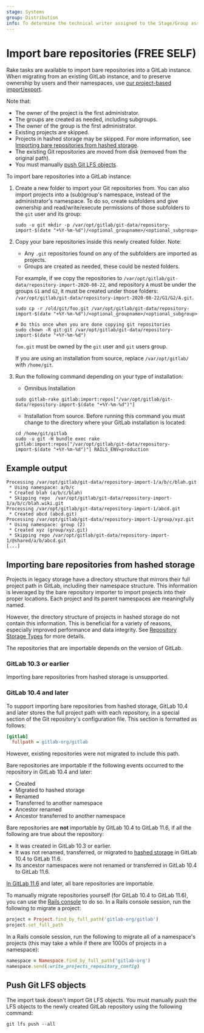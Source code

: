 ```yaml
---
stage: Systems
group: Distribution
info: To determine the technical writer assigned to the Stage/Group associated with this page, see https://about.gitlab.com/handbook/engineering/ux/technical-writing/#assignments
---
```


# Import bare repositories **(FREE SELF)**

Rake tasks are available to import bare repositories into a GitLab instance.
When migrating from an existing GitLab instance,
and to preserve ownership by users and their namespaces,
use [our project-based import/export](../user/project/settings/import_export.md).

Note that:

- The owner of the project is the first administrator.
- The groups are created as needed, including subgroups.
- The owner of the group is the first administrator.
- Existing projects are skipped.
- Projects in hashed storage may be skipped. For more information, see
  [Importing bare repositories from hashed storage](#importing-bare-repositories-from-hashed-storage).
- The existing Git repositories are moved from disk (removed from the original path).
- You must manually [push Git LFS objects](#push-git-lfs-objects).

To import bare repositories into a GitLab instance:

1. Create a new folder to import your Git repositories from.
   You can also import projects into a (sub)group's namespace,
   instead of the administrator's namespace. To do so, create subfolders and
   give ownership and read/write/execute permissions of those subfolders to the
   `git` user and its group:

   ```shell
   sudo -u git mkdir -p /var/opt/gitlab/git-data/repository-import-$(date "+%Y-%m-%d")/<optional_groupname>/<optional_subgroup>
   ```

1. Copy your bare repositories inside this newly created folder. Note:

   - Any `.git` repositories found on any of the subfolders are imported as projects.
   - Groups are created as needed, these could be nested folders.

   For example, if we copy the repositories to `/var/opt/gitlab/git-data/repository-import-2020-08-22`,
   and repository `A` must be under the groups `G1` and `G2`, it must be created under those folders:
   `/var/opt/gitlab/git-data/repository-import-2020-08-22/G1/G2/A.git`.

   ```shell
   sudo cp -r /old/git/foo.git /var/opt/gitlab/git-data/repository-import-$(date "+%Y-%m-%d")/<optional_groupname>/<optional_subgroup>

   # Do this once when you are done copying git repositories
   sudo chown -R git:git /var/opt/gitlab/git-data/repository-import-$(date "+%Y-%m-%d")
   ```

   `foo.git` must be owned by the `git` user and `git` users group.

   If you are using an installation from source, replace `/var/opt/gitlab/` with `/home/git`.

1. Run the following command depending on your type of installation:

   - Omnibus Installation

   ```shell
   sudo gitlab-rake gitlab:import:repos["/var/opt/gitlab/git-data/repository-import-$(date "+%Y-%m-%d")"]
   ```

   - Installation from source. Before running this command you must change to the directory where
     your GitLab installation is located:

   ```shell
   cd /home/git/gitlab
   sudo -u git -H bundle exec rake gitlab:import:repos["/var/opt/gitlab/git-data/repository-import-$(date "+%Y-%m-%d")"] RAILS_ENV=production
   ```

## Example output

```plaintext
Processing /var/opt/gitlab/git-data/repository-import-1/a/b/c/blah.git
 * Using namespace: a/b/c
 * Created blah (a/b/c/blah)
 * Skipping repo  /var/opt/gitlab/git-data/repository-import-1/a/b/c/blah.wiki.git
Processing /var/opt/gitlab/git-data/repository-import-1/abcd.git
 * Created abcd (abcd.git)
Processing /var/opt/gitlab/git-data/repository-import-1/group/xyz.git
 * Using namespace: group (2)
 * Created xyz (group/xyz.git)
 * Skipping repo /var/opt/gitlab/git-data/repository-import-1/@shared/a/b/abcd.git
[...]
```

## Importing bare repositories from hashed storage

Projects in legacy storage have a directory structure that mirrors their full
project path in GitLab, including their namespace structure. This information is
leveraged by the bare repository importer to import projects into their proper
locations. Each project and its parent namespaces are meaningfully named.

However, the directory structure of projects in hashed storage do not contain
this information. This is beneficial for a variety of reasons, especially
improved performance and data integrity. See
[Repository Storage Types](../administration/repository_storage_types.md) for
more details.

The repositories that are importable depends on the version of GitLab.

### GitLab 10.3 or earlier

Importing bare repositories from hashed storage is unsupported.

### GitLab 10.4 and later

To support importing bare repositories from hashed storage, GitLab 10.4 and
later stores the full project path with each repository, in a special section of
the Git repository's configuration file. This section is formatted as follows:

```ini
[gitlab]
  fullpath = gitlab-org/gitlab
```

However, existing repositories were not migrated to include this path.

Bare repositories are importable if the following events occurred to the
repository in GitLab 10.4 and later:

- Created
- Migrated to hashed storage
- Renamed
- Transferred to another namespace
- Ancestor renamed
- Ancestor transferred to another namespace

Bare repositories are **not** importable by GitLab 10.4 to GitLab 11.6, if all the following are true about the repository:

- It was created in GitLab 10.3 or earlier.
- It was not renamed, transferred, or migrated to [hashed storage](../administration/repository_storage_types.md#hashed-storage) in GitLab 10.4 to GitLab 11.6.
- Its ancestor namespaces were not renamed or transferred in GitLab 10.4 to GitLab 11.6.

[In GitLab 11.6](https://gitlab.com/gitlab-org/gitlab-foss/-/issues/41776) and later, all
bare repositories are importable.

To manually migrate repositories yourself (for GitLab 10.4 to GitLab 11.6), you can use the
[Rails console](../administration/operations/rails_console.md#starting-a-rails-console-session)
to do so. In a Rails console session, run the following to migrate a project:

```ruby
project = Project.find_by_full_path('gitlab-org/gitlab')
project.set_full_path
```

In a Rails console session, run the following to migrate all of a namespace's
projects (this may take a while if there are 1000s of projects in a namespace):

```ruby
namespace = Namespace.find_by_full_path('gitlab-org')
namespace.send(:write_projects_repository_config)
```

## Push Git LFS objects

The import task doesn't import Git LFS objects. You must manually push the LFS objects to the newly 
created GitLab repository using the following command:

```shell
git lfs push --all
```
